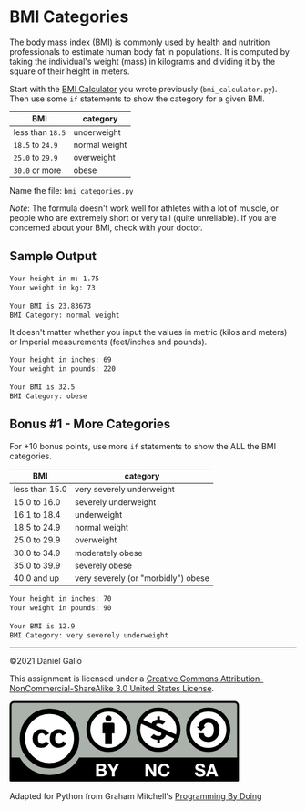 # BMI Categories

The body mass index (BMI) is commonly used by health and nutrition professionals to estimate human body fat in populations. It is computed by taking the individual's weight (mass) in kilograms and dividing it by the square of their height in meters.

Start with the [BMI Calculator](bmi-calculator.md) you
wrote previously (`bmi_calculator.py`). Then use some `if`
statements to show the category for a given BMI.


| BMI | category |
| - | - |
| less than `18.5` | underweight |
| `18.5` to `24.9` | normal weight |
| `25.0` to `29.9` | overweight |
| `30.0` or more | obese |

Name the file: `bmi_categories.py`


*Note*: The formula doesn't work well for athletes with a lot of muscle, or people who are extremely short or very tall (quite unreliable). If you are concerned about your BMI, check with your doctor.


Sample Output
-------------
```
Your height in m: 1.75
Your weight in kg: 73

Your BMI is 23.83673
BMI Category: normal weight

```

It doesn't matter whether you input the values in metric (kilos and meters)
or Imperial measurements (feet/inches and pounds).

```
Your height in inches: 69
Your weight in pounds: 220

Your BMI is 32.5
BMI Category: obese

```

Bonus #1 - More Categories
--------------------------

For +10 bonus points, use more `if` statements
to show the ALL the BMI categories.

| BMI | category |
| - | - |
| less than 15.0 | very severely underweight |
| 15.0 to 16.0 | severely underweight  |
| 16.1 to 18.4 | underweight |
| 18.5 to 24.9 | normal weight |
| 25.0 to 29.9 | overweight |
| 30.0 to 34.9 | moderately obese |
| 35.0 to 39.9 | severely obese |
| 40.0 and up | very severely (or "morbidly") obese |


```
Your height in inches: 70
Your weight in pounds: 90

Your BMI is 12.9
BMI Category: very severely underweight

```

---

©2021 Daniel Gallo

This assignment is licensed under a
[Creative Commons Attribution-NonCommercial-ShareAlike 3.0 United States License](https://creativecommons.org/licenses/by-nc-sa/3.0/us/deed.en_US).  

![Creative Commons License](images/by-nc-sa.png)

Adapted for Python from Graham Mitchell's [Programming By Doing](https://programmingbydoing.com/)